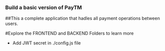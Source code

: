 
### Build a basic version of PayTM

##This a complete application that hadles all payment operations between users.

#Explore the FRONTEND and BACKEND Folders to learn more

* Add JWT secret in ./config.js file